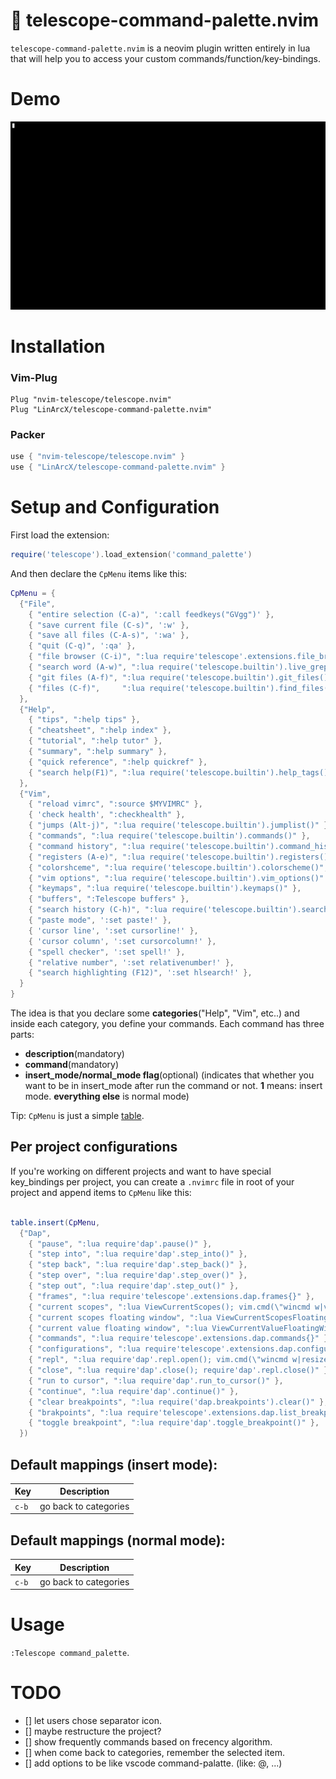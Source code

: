 # :telescope: telescope-command-palette.nvim

`telescope-command-palette.nvim` is a neovim plugin written entirely in lua that will help you to access your custom commands/function/key-bindings.

# Demo

![Demo](./command_palette.gif)


# Installation

### Vim-Plug

```viml
Plug "nvim-telescope/telescope.nvim"
Plug "LinArcX/telescope-command-palette.nvim"
```

### Packer

```lua
use { "nvim-telescope/telescope.nvim" }
use { "LinArcX/telescope-command-palette.nvim" }
```

# Setup and Configuration

First load the extension:
```lua
require('telescope').load_extension('command_palette')
```

And then declare the `CpMenu` items like this:

```lua
CpMenu = {
  {"File",
    { "entire selection (C-a)", ':call feedkeys("GVgg")' },
    { "save current file (C-s)", ':w' },
    { "save all files (C-A-s)", ':wa' },
    { "quit (C-q)", ':qa' },
    { "file browser (C-i)", ":lua require'telescope'.extensions.file_browser.file_browser()", 1 },
    { "search word (A-w)", ":lua require('telescope.builtin').live_grep()", 1 },
    { "git files (A-f)", ":lua require('telescope.builtin').git_files()", 1 },
    { "files (C-f)",     ":lua require('telescope.builtin').find_files()", 1 },
  },
  {"Help",
    { "tips", ":help tips" },
    { "cheatsheet", ":help index" },
    { "tutorial", ":help tutor" },
    { "summary", ":help summary" },
    { "quick reference", ":help quickref" },
    { "search help(F1)", ":lua require('telescope.builtin').help_tags()", 1 },
  },
  {"Vim",
    { "reload vimrc", ":source $MYVIMRC" },
    { 'check health', ":checkhealth" },
    { "jumps (Alt-j)", ":lua require('telescope.builtin').jumplist()" },
    { "commands", ":lua require('telescope.builtin').commands()" },
    { "command history", ":lua require('telescope.builtin').command_history()" },
    { "registers (A-e)", ":lua require('telescope.builtin').registers()" },
    { "colorshceme", ":lua require('telescope.builtin').colorscheme()", 1 },
    { "vim options", ":lua require('telescope.builtin').vim_options()" },
    { "keymaps", ":lua require('telescope.builtin').keymaps()" },
    { "buffers", ":Telescope buffers" },
    { "search history (C-h)", ":lua require('telescope.builtin').search_history()" },
    { "paste mode", ':set paste!' },
    { 'cursor line', ':set cursorline!' },
    { 'cursor column', ':set cursorcolumn!' },
    { "spell checker", ':set spell!' },
    { "relative number", ':set relativenumber!' },
    { "search highlighting (F12)", ':set hlsearch!' },
  }
}
```

The idea is that you declare some **categories**("Help", "Vim", etc..) and inside each category, you define your commands.
Each command has three parts:
- __description__(mandatory)
- __command__(mandatory)
- __insert_mode/normal_mode flag__(optional) (indicates that whether you want to be in insert_mode after run the command or not. **1** means: insert mode. **everything else** is normal mode)

Tip: `CpMenu` is just a simple [table](https://www.lua.org/pil/2.5.html).

## Per project configurations

If you're working on different projects and want to have special key_bindings per project, you can create a `.nvimrc` file in root of your project and append items to `CpMenu` like this:

```lua

table.insert(CpMenu,
  {"Dap",
    { "pause", ":lua require'dap'.pause()" },
    { "step into", ":lua require'dap'.step_into()" },
    { "step back", ":lua require'dap'.step_back()" },
    { "step over", ":lua require'dap'.step_over()" },
    { "step out", ":lua require'dap'.step_out()" },
    { "frames", ":lua require'telescope'.extensions.dap.frames{}" },
    { "current scopes", ":lua ViewCurrentScopes(); vim.cmd(\"wincmd w|vertical resize 40\")" },
    { "current scopes floating window", ":lua ViewCurrentScopesFloatingWindow()" },
    { "current value floating window", ":lua ViewCurrentValueFloatingWindow()" },
    { "commands", ":lua require'telescope'.extensions.dap.commands{}" },
    { "configurations", ":lua require'telescope'.extensions.dap.configurations{}" },
    { "repl", ":lua require'dap'.repl.open(); vim.cmd(\"wincmd w|resize 12\")" },
    { "close", ":lua require'dap'.close(); require'dap'.repl.close()" },
    { "run to cursor", ":lua require'dap'.run_to_cursor()" },
    { "continue", ":lua require'dap'.continue()" },
    { "clear breakpoints", ":lua require('dap.breakpoints').clear()" },
    { "brakpoints", ":lua require'telescope'.extensions.dap.list_breakpoints{}" },
    { "toggle breakpoint", ":lua require'dap'.toggle_breakpoint()" },
  })

```

## Default mappings (insert mode):

| Key   | Description                                                   |
| ---   | ------------------------------------------------------------- |
| `c-b` | go back to categories                                         |

## Default mappings (normal mode):

| Key   | Description                                                   |
| ---   | ------------------------------------------------------------- |
| `c-b` | go back to categories                                         |

# Usage
`:Telescope command_palette`.

# TODO
- [] let users chose separator icon.
- [] maybe restructure the project?
- [] show frequently commands based on frecency algorithm.
- [] when come back to categories, remember the selected item.
- [] add options to be like vscode command-palatte. (like: @, ...)
